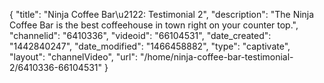 {
    "title": "Ninja Coffee Bar\u2122: Testimonial 2",
    "description": "The Ninja Coffee Bar is the best coffeehouse in town right on your counter top.",
    "channelid": "6410336",
    "videoid": "66104531",
    "date_created": "1442840247",
    "date_modified": "1466458882",
    "type": "captivate",
    "layout": "channelVideo",
    "url": "\/home\/ninja-coffee-bar-testimonial-2\/6410336-66104531"
}